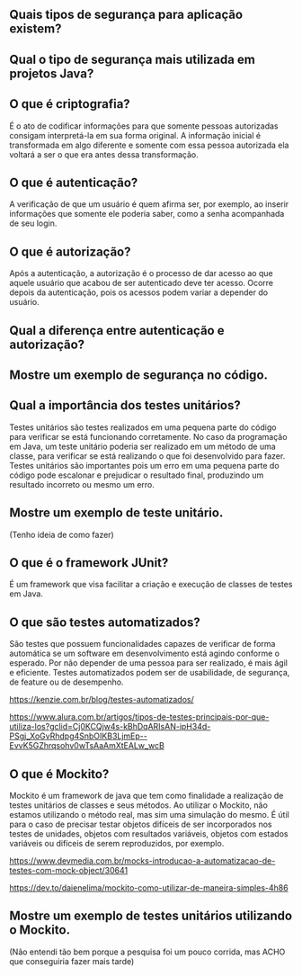 ## Quais tipos de segurança para aplicação existem?


## Qual o tipo de segurança mais utilizada em projetos Java?



## O que é criptografia?

É o ato de codificar informações para que somente pessoas autorizadas consigam interpretá-la em sua forma original. A informação inicial é transformada em algo diferente e somente com essa pessoa autorizada ela voltará a ser o que era antes dessa transformação.

## O que é autenticação?

A verificação de que um usuário é quem afirma ser, por exemplo, ao inserir informações que somente ele poderia saber, como a senha acompanhada de seu login.

## O que é autorização?

Após a autenticação, a autorização é o processo de dar acesso ao que aquele usuário que acabou de ser autenticado deve ter acesso. Ocorre depois da autenticação, pois os acessos podem variar a depender do usuário.

## Qual a diferença entre autenticação e autorização?



## Mostre um exemplo de segurança no código.



## Qual a importância dos testes unitários?

Testes unitários são testes realizados em uma pequena parte do código para verificar se está funcionando corretamente. No caso da programação em Java, um teste unitário poderia ser realizado em um método de uma classe, para verificar se está realizando o que foi desenvolvido para fazer. Testes unitários são importantes pois um erro em uma pequena parte do código pode escalonar e prejudicar o resultado final, produzindo um resultado incorreto ou mesmo um erro.

## Mostre um exemplo de teste unitário.

(Tenho ideia de como fazer)

## O que é o framework JUnit?

É um framework que visa facilitar a criação e execução de classes de testes em Java.

## O que são testes automatizados?

São testes que possuem funcionalidades capazes de verificar de forma automática se um software em desenvolvimento está agindo conforme o esperado. Por não depender de uma pessoa para ser realizado, é mais ágil e eficiente. Testes automatizados podem ser de usabilidade, de segurança, de feature ou de desempenho.

https://kenzie.com.br/blog/testes-automatizados/

https://www.alura.com.br/artigos/tipos-de-testes-principais-por-que-utiliza-los?gclid=Cj0KCQjw4s-kBhDqARIsAN-ipH34d-PSgj_XoGvRhdpg4SnbOIKB3LjmEp--EvvK5GZhrqsohv0wTsAaAmXtEALw_wcB

## O que é Mockito?

Mockito é um framework de java que tem como finalidade a realização de testes unitários de classes e seus métodos. Ao utilizar o Mockito, não estamos utilizando o método real, mas sim uma simulação do mesmo. É útil para o caso de precisar testar objetos difíceis de ser incorporados nos testes de unidades, objetos com resultados variáveis, objetos com estados variáveis ou difíceis de serem reproduzidos, por exemplo.

https://www.devmedia.com.br/mocks-introducao-a-automatizacao-de-testes-com-mock-object/30641

https://dev.to/daienelima/mockito-como-utilizar-de-maneira-simples-4h86

## Mostre um exemplo de testes unitários utilizando o Mockito.

(Não entendi tão bem porque a pesquisa foi um pouco corrida, mas ACHO que conseguiria fazer mais tarde)
